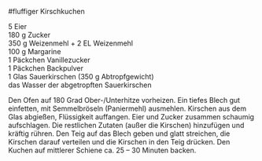 #fluffiger Kirschkuchen

5 Eier  
180 g Zucker  
350 g Weizenmehl + 2 EL Weizenmehl  
100 g Margarine  
1 Päckchen Vanillezucker  
1 Päckchen Backpulver  
1 Glas Sauerkirschen (350 g Abtropfgewicht)  
das Wasser der abgetropften Sauerkirschen  

Den Ofen auf 180 Grad Ober-/Unterhitze vorheizen. Ein tiefes Blech gut einfetten, mit Semmelbröseln (Paniermehl) ausmehlen. Kirschen aus dem Glas abgießen, Flüssigkeit auffangen. Eier und Zucker zusammen schaumig aufschlagen. Die restlichen Zutaten (außer die Kirschen) hinzufügen und kräftig rühren. Den Teig auf das Blech geben und glatt streichen, die Kirschen darauf verteilen und die Kirschen in den Teig drücken. Den Kuchen auf mittlerer Schiene ca. 25 – 30 Minuten backen.